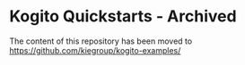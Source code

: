 # Kogito Quickstarts - Archived

The content of this repository has been moved to https://github.com/kiegroup/kogito-examples/
